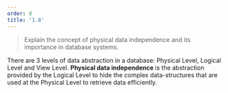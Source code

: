 ```yaml
---
order: 8
title: '1.8'
---
```

> Explain the concept of physical data independence and its importance in
> database systems.

There are 3 levels of data abstraction in a database:
Physical Level, Logical Level and View Level. **Physical data independence**
is the abstraction provided by the Logical Level to hide the complex
data-structures that are used at the Physical Level to retrieve data efficiently. 